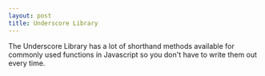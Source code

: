 ```yaml
---
layout: post
title: Underscore Library
---
```


The Underscore Library has a lot of shorthand methods available for commonly used functions in Javascript so you don't have to write them out every time.
